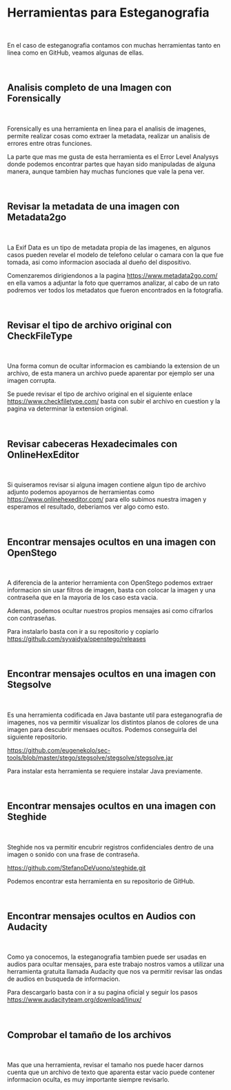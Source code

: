 # Herramientas para Esteganografia

<br>

En el caso de esteganografia contamos con muchas herramientas tanto en linea como en GitHub, veamos algunas de ellas.

<br>

## Analisis completo de una Imagen con Forensically

<br>

Forensically es una herramienta en linea para el analisis de imagenes, permite realizar cosas como extraer la metadata, realizar un analisis de errores entre otras funciones.

La parte que mas me gusta de esta herramienta es el Error Level Analysys donde podemos encontrar partes que hayan sido manipuladas de alguna manera, aunque tambien hay muchas funciones que vale la pena ver.

<br>

## Revisar la metadata de una imagen con Metadata2go

<br>

La Exif Data es un tipo de metadata propia de las imagenes, en algunos casos pueden revelar el modelo de telefono celular o camara con la que fue tomada, asi como informacion asociada al dueño del dispositivo.

Comenzaremos dirigiendonos a la pagina		https://www.metadata2go.com/		en ella vamos a adjuntar la foto que querramos analizar, al cabo de un rato podremos ver todos los metadatos que fueron encontrados en la fotografia.

<br>

## Revisar el tipo de archivo original con CheckFileType 

<br>

Una forma comun de ocultar informacion es cambiando la extension de un archivo, de esta manera un archivo puede aparentar por ejemplo ser una imagen corrupta.

Se puede revisar el tipo de archivo original en el siguiente enlace		https://www.checkfiletype.com/		basta con subir el archivo en cuestion y la pagina va determinar la extension original.


<br>

## Revisar cabeceras Hexadecimales con OnlineHexEditor

<br>

Si quiseramos revisar si alguna imagen contiene algun tipo de archivo adjunto podemos apoyarnos de herramientas como		https://www.onlinehexeditor.com/		para ello subimos nuestra imagen y esperamos el resultado, deberiamos ver algo como esto.

<br>

## Encontrar mensajes ocultos en una imagen con OpenStego

<br>

A diferencia de la anterior herramienta con OpenStego podemos extraer informacion sin usar filtros de imagen, basta con colocar la imagen y una contraseña que en la mayoria de los caso esta vacia.

Ademas, podemos ocultar nuestros propios mensajes asi como cifrarlos con contraseñas.

Para instalarlo basta con ir a su repositorio y copiarlo		https://github.com/syvaidya/openstego/releases		

<br>

## Encontrar mensajes ocultos en una imagen con Stegsolve

<br>

Es una herramienta codificada en Java bastante util para esteganografia de imagenes, nos va permitir visualizar los distintos planos de colores de una imagen para descubrir mensaes ocultos. Podemos conseguirla del siguiente repositorio.

https://github.com/eugenekolo/sec-tools/blob/master/stego/stegsolve/stegsolve/stegsolve.jar

Para instalar esta herramienta se requiere instalar Java previamente.

<br>

## Encontrar mensajes ocultos en una imagen con Steghide

<br>

Steghide nos va permitir encubrir registros confidenciales dentro de una imagen o sonido con una frase de contraseña.

https://github.com/StefanoDeVuono/steghide.git

Podemos encontrar esta herramienta en su repositorio de GitHub.

<br>

## Encontrar mensajes ocultos en Audios con Audacity

<br>

Como ya conocemos, la esteganografia tambien puede ser usadas en audios para ocultar mensajes, para este trabajo nostros vamos a utilizar una herramienta gratuita llamada Audacity que nos va permitir revisar las ondas de audios en busqueda de informacion.

Para descargarlo basta con ir a su pagina oficial y seguir los pasos		https://www.audacityteam.org/download/linux/		

<br>

## Comprobar el tamaño de los archivos 

<br>

Mas que una herramienta, revisar el tamaño nos puede hacer darnos cuenta que un archivo de texto que aparenta estar vacio puede contener informacion oculta, es muy importante siempre revisarlo.

<br>